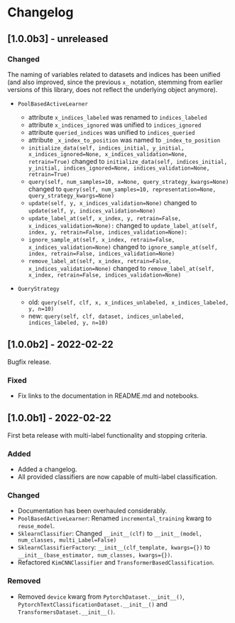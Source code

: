 # Changelog


## [1.0.0b3] - unreleased

### Changed

The naming of variables related to datasets and indices has been unified 
(and also improved, since the previous `x_` notation, stemming from earlier versions of this library,
does not reflect the underlying object anymore).

- `PoolBasedActiveLearner`
  - attribute `x_indices_labeled` was renamed to `indices_labeled`
  - attribute `x_indices_ignored` was unified to `indices_ignored`
  - attribute `queried_indices` was unified to `indices_queried`
  - attribute `_x_index_to_position` was named to `_index_to_position`
  - `initialize_data(self, indices_initial, y_initial, x_indices_ignored=None, x_indices_validation=None, retrain=True)` changed to `initialize_data(self, indices_initial, y_initial, indices_ignored=None, indices_validation=None, retrain=True)`
  - `query(self, num_samples=10, x=None, query_strategy_kwargs=None)` changed to `query(self, num_samples=10, representation=None, query_strategy_kwargs=None)`
  - `update(self, y, x_indices_validation=None)` changed to `update(self, y, indices_validation=None)`
  - `update_label_at(self, x_index, y, retrain=False, x_indices_validation=None):` changed to `update_label_at(self, index, y, retrain=False, indices_validation=None):`  
  - `ignore_sample_at(self, x_index, retrain=False, x_indices_validation=None)` changed to `ignore_sample_at(self, index, retrain=False, indices_validation=None)`
  - `remove_label_at(self, x_index, retrain=False, x_indices_validation=None)` changed to `remove_label_at(self, x_index, retrain=False, indices_validation=None)`  
 

- `QueryStrategy`
  - old: `query(self, clf, x, x_indices_unlabeled, x_indices_labeled, y, n=10)`
  - new: `query(self, clf, dataset, indices_unlabeled, indices_labeled, y, n=10)`

## [1.0.0b2] - 2022-02-22

Bugfix release.

### Fixed

- Fix links to the documentation in README.md and notebooks.


## [1.0.0b1] - 2022-02-22

First beta release with multi-label functionality and stopping criteria.

### Added

- Added a changelog.
- All provided classifiers are now capable of multi-label classification.

### Changed

- Documentation has been overhauled considerably.
- `PoolBasedActiveLearner`: Renamed `incremental_training` kwarg to `reuse_model`.
- `SklearnClassifier`: Changed `__init__(clf)` to `__init__(model, num_classes, multi_Label=False)`
- `SklearnClassifierFactory`: `__init__(clf_template, kwargs={})` to `__init__(base_estimator, num_classes, kwargs={})`.
- Refactored `KimCNNClassifier` and `TransformerBasedClassification`.

### Removed

- Removed `device` kwarg from `PytorchDataset.__init__()`, 
`PytorchTextClassificationDataset.__init__()` and `TransformersDataset.__init__()`.
